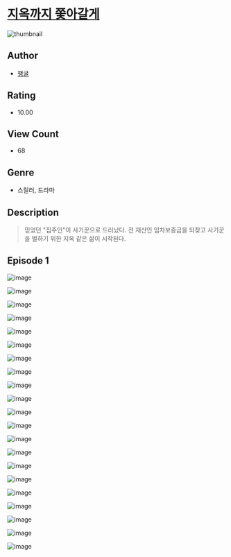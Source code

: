 # [지옥까지 쫓아갈게](https://comic.naver.com/challenge/list?titleId=811167)
![thumbnail](https://image-comic.pstatic.net/user_contents_data/challenge_comic/2023/05/25/335961/upload_3833182746854123060_480x623.jpeg)

## Author
- [팽굴](https://comic.naver.com/artistTitle?id=335961)

## Rating
- 10.00

## View Count
- 68

## Genre
- 스릴러, 드라마

## Description
> 믿었던 "집주인"이 사기꾼으로 드러났다. 전 재산인 임차보증금을 되찾고 사기꾼을 벌하기 위한 지옥 같은 삶이 시작된다.


## Episode 1
![image](https://image-comic.pstatic.net/user_contents_data/challenge_comic/2023/05/25/335961/upload_7377514326497243186.jpeg)

![image](https://image-comic.pstatic.net/user_contents_data/challenge_comic/2023/05/25/335961/upload_3775764050675458609.jpeg)

![image](https://image-comic.pstatic.net/user_contents_data/challenge_comic/2023/05/25/335961/upload_3688782587728650807.jpeg)

![image](https://image-comic.pstatic.net/user_contents_data/challenge_comic/2023/05/25/335961/upload_4062864107432521828.jpeg)

![image](https://image-comic.pstatic.net/user_contents_data/challenge_comic/2023/05/25/335961/upload_4050813283884820066.jpeg)

![image](https://image-comic.pstatic.net/user_contents_data/challenge_comic/2023/05/25/335961/upload_7162473152351777841.jpeg)

![image](https://image-comic.pstatic.net/user_contents_data/challenge_comic/2023/05/25/335961/upload_3546361738531333730.jpeg)

![image](https://image-comic.pstatic.net/user_contents_data/challenge_comic/2023/05/25/335961/upload_7075208217187399011.jpeg)

![image](https://image-comic.pstatic.net/user_contents_data/challenge_comic/2023/05/25/335961/upload_4063203672613611108.jpeg)

![image](https://image-comic.pstatic.net/user_contents_data/challenge_comic/2023/05/25/335961/upload_7365408703424770660.jpeg)

![image](https://image-comic.pstatic.net/user_contents_data/challenge_comic/2023/05/25/335961/upload_3762539116293664820.jpeg)

![image](https://image-comic.pstatic.net/user_contents_data/challenge_comic/2023/05/25/335961/upload_3486459439600841529.jpeg)

![image](https://image-comic.pstatic.net/user_contents_data/challenge_comic/2023/05/25/335961/upload_7077745894302836275.jpeg)

![image](https://image-comic.pstatic.net/user_contents_data/challenge_comic/2023/05/25/335961/upload_3703704042866029669.jpeg)

![image](https://image-comic.pstatic.net/user_contents_data/challenge_comic/2023/05/25/335961/upload_3775530933541156966.jpeg)

![image](https://image-comic.pstatic.net/user_contents_data/challenge_comic/2023/05/25/335961/upload_3546919190909904481.jpeg)

![image](https://image-comic.pstatic.net/user_contents_data/challenge_comic/2023/05/25/335961/upload_3760845653571429424.jpeg)

![image](https://image-comic.pstatic.net/user_contents_data/challenge_comic/2023/05/25/335961/upload_3833460910390850354.jpeg)

![image](https://image-comic.pstatic.net/user_contents_data/challenge_comic/2023/05/25/335961/upload_3846462631966749750.jpeg)

![image](https://image-comic.pstatic.net/user_contents_data/challenge_comic/2023/05/25/335961/upload_3979269127414296933.jpeg)

![image](https://image-comic.pstatic.net/user_contents_data/challenge_comic/2023/05/25/335961/upload_3689912882245482551.jpeg)
